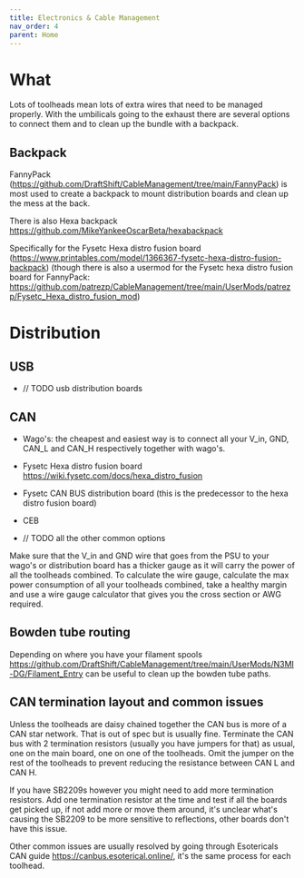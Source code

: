 ```yaml
---
title: Electronics & Cable Management
nav_order: 4
parent: Home
---
```

<!-- Use the page layout at TOC.md:  https://github.com/sdylewski/StealthChanger/blob/main/docs/TOC.md -->

# What 

Lots of toolheads mean lots of extra wires that need to be managed properly. With the umbilicals going to the exhaust there are several options to connect them and to clean up the bundle with a backpack.

## Backpack

FannyPack (https://github.com/DraftShift/CableManagement/tree/main/FannyPack) is most used to create a backpack to mount distribution boards and clean up the mess at the back. 

There is also Hexa backpack https://github.com/MikeYankeeOscarBeta/hexabackpack 

Specifically for the Fysetc Hexa distro fusion board (https://www.printables.com/model/1366367-fysetc-hexa-distro-fusion-backpack) (though there is also a usermod for the Fysetc hexa distro fusion board for FannyPack: https://github.com/patrezp/CableManagement/tree/main/UserMods/patrezp/Fysetc_Hexa_distro_fusion_mod)

# Distribution

## USB
* // TODO usb distribution boards
## CAN

* Wago's: the cheapest and easiest way is to connect all your V_in, GND, CAN_L and CAN_H respectively together with wago's.

* Fysetc Hexa distro fusion board https://wiki.fysetc.com/docs/hexa_distro_fusion
* Fysetc CAN BUS distribution board (this is the predecessor to the hexa distro fusion board)
* CEB
* // TODO all the other common options 


Make sure that the V_in and GND wire that goes from the PSU to your wago's or distribution board has a thicker gauge as it will carry the power of all the toolheads combined. To calculate the wire gauge, calculate the max power consumption of all your toolheads combined, take a healthy margin and use a wire gauge calculator that gives you the cross section or AWG required.

## Bowden tube routing
Depending on where you have your filament spools https://github.com/DraftShift/CableManagement/tree/main/UserMods/N3MI-DG/Filament_Entry can be useful to clean up the bowden tube paths.


## CAN termination layout and common issues

Unless the toolheads are daisy chained together the CAN bus is more of a CAN star network. That is out of spec but is usually fine. Terminate the CAN bus with 2 termination resistors (usually you have jumpers for that) as usual, one on the main board, one on one of the toolheads. Omit the jumper on the rest of the toolheads to prevent reducing the resistance between CAN L and CAN H.

If you have SB2209s however you might need to add more termination resistors. Add one termination resistor at the time and test if all the boards get picked up, if not add more or move them around, it's unclear what's causing the SB2209 to be more sensitive to reflections, other boards don't have this issue.

Other common issues are usually resolved by going through Esotericals CAN guide https://canbus.esoterical.online/, it's the same process for each toolhead.




